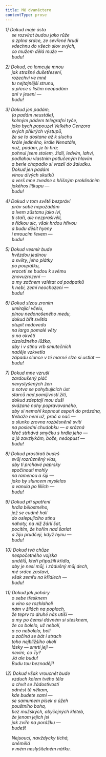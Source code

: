 ```yaml
---
title: Mé dvanáctero
contentType: prose
---
```


<section>

_1) Dokud moje ústa  
     se rozvírat budou jako růže  
     a zplna srdce, ze sevřené hrudi  
     vdechnu do všech slov svých,  
     co mužem dělá muže —  
     budu!_

</section>

<section>

_2) Dokud, co lomcuje mnou  
     jak strašné dušetřesení,  
     rozechví ve mně  
     tu nejtajnější strunu,  
     a přece s listím neopadám  
     ani v jeseni —  
     budu!_

</section>

<section>

_3) Dokud jen padám,  
     (a padám neustále),  
     kolmým pádem telegrafní tyče,  
     jako bych popouzel Velkého Cenzora  
     svých příkrých výstupů,  
     že se to dostane až k sluchu  
     krále jediného, krále Nenatále,  
     nuž, padám, je to hra;  
     pohnul jsem stolem, židlí, ledvím, lahví,  
     podlahou vlastním potlučeným hlavím  
     a berle chapadlo si vrazil do žaludku.  
     Dokud jen padám  
     vinou divých skutků  
     a verš mne zvedne s hříšným proklínáním  
     jakéhos litkupu —  
     budu!_

</section>

<section>

_4) Dokud v tom světě bezpráví  
     práv sobě nepožádám  
     a lvem zůstanu jako lvi,  
     ti staří, ale nezprašivělí,  
     s řídkou sic, však hrdou hřívou  
     a budu děsit hyeny  
     i mroucím řevem —  
     budu!_

</section>

<section>

_5) Dokud vesmír bude  
     hvězdou jedinou  
     a světy, jeho plátky  
     po poupátku,  
     vraceti se budou k svému  
     znovuzrození —  
     a my začnem vzlétat od podpatků  
     k nebi, zemí neochozeni —  
     budu!_

</section>

<section>

_6) Dokud slzou zroním  
     umírající včelu,  
     plnou nedonošeného medu,  
     dokud břit světla  
     otupit nedovedu  
     na largo pomalé věty  
     a na okvětí  
     cizoložného lůžka,  
     aby i v stínu vrb smutečních  
     naděje vzkvetla  
     západu slunce v té marné slze si ustlat —  
     budu!_

</section>

<section>

_7) Dokud mne vzruší  
     zardoušený pláč  
     nevyslyšených žen  
     a sotva se pohybujících úst  
     starců nad pomíjivostí žití,  
     dokud zdeptají mou duši  
     svázané nohy popravovaného,  
     aby si nemohl kopnout aspoň do prázdna,  
     třebaže není už, proč a nač —  
     a slunko zrovna rozběsněně svítí  
     na poslední chudobku — a srázná  
     křeč strhává smyčku s hrdla jeho —  
     a já zavzlykám, bože, nedopusť —  
     budu!_

</section>

<section>

_8) Dokud prostírati budeš  
     svůj rozrůzněný vlas,  
     aby ti prchavé paprsky  
     spočinouti mohly  
     na ramenou a šíji —  
     jako by sluncem myslelas  
     a vanula po liliích —  
     budu!_

</section>

<section>

_9) Dokud při spatření  
     hrdla bělostného,  
     jež se cudně halí  
     do oslepujícího stínu  
     nahoty, na niž žárlí šat,  
     pocítím, že hořím nad šarlat  
     a žiju prudčeji, když hynu —  
     budu!_

</section>

<section>

_10) Dokud tvá chůze  
     nespočetného vojska  
     andělů, kteří připažili křídla,  
     aby je nesl můj, i zádušný můj dech,  
     mé srdce zastaví,  
     však zemřu na křídlech —  
     budu!_

</section>

<section>

_11) Dokud jak poháry  
     o sebe třesknem  
     a víno se rozhlaholí  
     nám v žilách na poplach,  
     že teprv to druhé nás utiší —  
     a my po čemsi dávném si stesknem,  
     že co bolelo, už nebolí,  
     a co nebolelo, bolí  
     a začíná se bát i strach  
     toho nejbližšího okolí  
     lásky — smrti její —  
     nevím, co Ty?  
     Já ale budu!  
     Budu tou beznadějí!_

</section>

<section>

_12) Dokud však vroucnět bude  
     vzduch kolem tvého těla  
     a chvít se žádostivostí  
     odnést tě někam,  
     kde budete sami —  
     se samumem písek a úžeh  
     pouštního boha,  
     bez mužských, obyčejných kleteb,  
     že jenom jejich jsi  
     jak zvíře na porážku —  
     budeš!_

</section>

<section>

     _Nejsoucí, navždycky tichá,  
     oněmělá  
     v mém neslyšitelném nářku._

</section>
